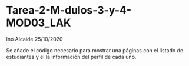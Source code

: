 # Tarea-2-M-dulos-3-y-4-MOD03_LAK

Ino Alcaide 25/10/2020

Se añade el código necesario para mostrar una páginas con el listado de estudiantes y el la información del perfil de cada uno.
